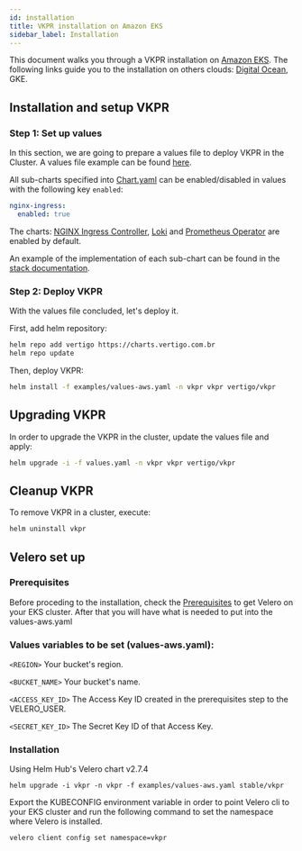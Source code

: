 ```yaml
---
id: installation
title: VKPR installation on Amazon EKS
sidebar_label: Installation
---
```


This document walks you through a VKPR installation on [Amazon EKS](https://aws.amazon.com/eks/). The following links guide you to the installation on others clouds: [Digital Ocean](/docs/digital-ocean/installation), GKE.

## Installation and setup VKPR

### Step 1: Set up values

In this section, we are going to prepare a values file to deploy VKPR in the Cluster. A values file example can be found [here](https://github.com/vertigobr/vkpr/tree/master/examples/values-aws.yaml).

All sub-charts specified into [Chart.yaml](https://github.com/vertigobr/vkpr/blob/master/charts/vkpr/Chart.yaml) can be enabled/disabled in values with the following key `enabled`:

```yaml
nginx-ingress:
  enabled: true
```

The charts: [NGINX Ingress Controller](/docs/stacks#nginx-ingress-controller), [Loki](/docs/stacks#loki) and [Prometheus Operator](/docs/stacks#prometheus-operator) are enabled by default.

An example of the implementation of each sub-chart can be found in the [stack documentation](/docs/stacks).

### Step 2: Deploy VKPR

With the values file concluded, let's deploy it.

First, add helm repository:
```sh
helm repo add vertigo https://charts.vertigo.com.br
helm repo update
```

Then, deploy VKPR:
```sh
helm install -f examples/values-aws.yaml -n vkpr vkpr vertigo/vkpr
```

## Upgrading VKPR

In order to upgrade the VKPR in the cluster, update the values file and apply:
```sh
helm upgrade -i -f values.yaml -n vkpr vkpr vertigo/vkpr
```

## Cleanup VKPR

To remove VKPR in a cluster, execute:
```sh
helm uninstall vkpr
```

## Velero set up

### Prerequisites
Before proceding to the installation, check the [Prerequisites](https://velero.io/docs/main/basic-install/) to get Velero on your EKS cluster. After that you will have what is needed to put into the values-aws.yaml

### Values variables to be set (values-aws.yaml):

`<REGION>` Your bucket's region.

`<BUCKET_NAME>`  Your bucket's name.

`<ACCESS_KEY_ID>`  The Access Key ID created in the prerequisites step to the VELERO_USER.

`<SECRET_KEY_ID>` The Secret Key ID of that Access Key.

### Installation
Using Helm Hub's Velero chart v2.7.4

```
helm upgrade -i vkpr -n vkpr -f examples/values-aws.yaml stable/vkpr  
```

Export the KUBECONFIG environment variable in order to point Velero cli to your EKS cluster and run the following command to set the namespace where Velero is installed. 

    
    velero client config set namespace=vkpr